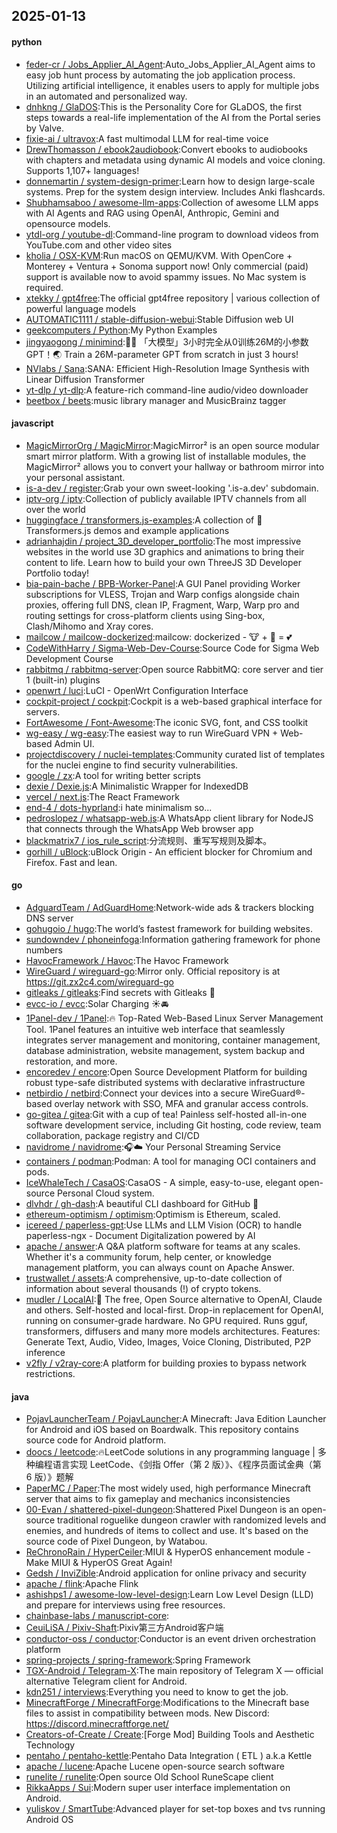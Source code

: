 ## 2025-01-13

#### python
* [feder-cr / Jobs_Applier_AI_Agent](https://github.com/feder-cr/Jobs_Applier_AI_Agent):Auto_Jobs_Applier_AI_Agent aims to easy job hunt process by automating the job application process. Utilizing artificial intelligence, it enables users to apply for multiple jobs in an automated and personalized way.
* [dnhkng / GlaDOS](https://github.com/dnhkng/GlaDOS):This is the Personality Core for GLaDOS, the first steps towards a real-life implementation of the AI from the Portal series by Valve.
* [fixie-ai / ultravox](https://github.com/fixie-ai/ultravox):A fast multimodal LLM for real-time voice
* [DrewThomasson / ebook2audiobook](https://github.com/DrewThomasson/ebook2audiobook):Convert ebooks to audiobooks with chapters and metadata using dynamic AI models and voice cloning. Supports 1,107+ languages!
* [donnemartin / system-design-primer](https://github.com/donnemartin/system-design-primer):Learn how to design large-scale systems. Prep for the system design interview. Includes Anki flashcards.
* [Shubhamsaboo / awesome-llm-apps](https://github.com/Shubhamsaboo/awesome-llm-apps):Collection of awesome LLM apps with AI Agents and RAG using OpenAI, Anthropic, Gemini and opensource models.
* [ytdl-org / youtube-dl](https://github.com/ytdl-org/youtube-dl):Command-line program to download videos from YouTube.com and other video sites
* [kholia / OSX-KVM](https://github.com/kholia/OSX-KVM):Run macOS on QEMU/KVM. With OpenCore + Monterey + Ventura + Sonoma support now! Only commercial (paid) support is available now to avoid spammy issues. No Mac system is required.
* [xtekky / gpt4free](https://github.com/xtekky/gpt4free):The official gpt4free repository | various collection of powerful language models
* [AUTOMATIC1111 / stable-diffusion-webui](https://github.com/AUTOMATIC1111/stable-diffusion-webui):Stable Diffusion web UI
* [geekcomputers / Python](https://github.com/geekcomputers/Python):My Python Examples
* [jingyaogong / minimind](https://github.com/jingyaogong/minimind):🚀🚀 「大模型」3小时完全从0训练26M的小参数GPT！🌏 Train a 26M-parameter GPT from scratch in just 3 hours!
* [NVlabs / Sana](https://github.com/NVlabs/Sana):SANA: Efficient High-Resolution Image Synthesis with Linear Diffusion Transformer
* [yt-dlp / yt-dlp](https://github.com/yt-dlp/yt-dlp):A feature-rich command-line audio/video downloader
* [beetbox / beets](https://github.com/beetbox/beets):music library manager and MusicBrainz tagger

#### javascript
* [MagicMirrorOrg / MagicMirror](https://github.com/MagicMirrorOrg/MagicMirror):MagicMirror² is an open source modular smart mirror platform. With a growing list of installable modules, the MagicMirror² allows you to convert your hallway or bathroom mirror into your personal assistant.
* [is-a-dev / register](https://github.com/is-a-dev/register):Grab your own sweet-looking '.is-a.dev' subdomain.
* [iptv-org / iptv](https://github.com/iptv-org/iptv):Collection of publicly available IPTV channels from all over the world
* [huggingface / transformers.js-examples](https://github.com/huggingface/transformers.js-examples):A collection of 🤗 Transformers.js demos and example applications
* [adrianhajdin / project_3D_developer_portfolio](https://github.com/adrianhajdin/project_3D_developer_portfolio):The most impressive websites in the world use 3D graphics and animations to bring their content to life. Learn how to build your own ThreeJS 3D Developer Portfolio today!
* [bia-pain-bache / BPB-Worker-Panel](https://github.com/bia-pain-bache/BPB-Worker-Panel):A GUI Panel providing Worker subscriptions for VLESS, Trojan and Warp configs alongside chain proxies, offering full DNS, clean IP, Fragment, Warp, Warp pro and routing settings for cross-platform clients using Sing-box, Clash/Mihomo and Xray cores.
* [mailcow / mailcow-dockerized](https://github.com/mailcow/mailcow-dockerized):mailcow: dockerized - 🐮 + 🐋 = 💕
* [CodeWithHarry / Sigma-Web-Dev-Course](https://github.com/CodeWithHarry/Sigma-Web-Dev-Course):Source Code for Sigma Web Development Course
* [rabbitmq / rabbitmq-server](https://github.com/rabbitmq/rabbitmq-server):Open source RabbitMQ: core server and tier 1 (built-in) plugins
* [openwrt / luci](https://github.com/openwrt/luci):LuCI - OpenWrt Configuration Interface
* [cockpit-project / cockpit](https://github.com/cockpit-project/cockpit):Cockpit is a web-based graphical interface for servers.
* [FortAwesome / Font-Awesome](https://github.com/FortAwesome/Font-Awesome):The iconic SVG, font, and CSS toolkit
* [wg-easy / wg-easy](https://github.com/wg-easy/wg-easy):The easiest way to run WireGuard VPN + Web-based Admin UI.
* [projectdiscovery / nuclei-templates](https://github.com/projectdiscovery/nuclei-templates):Community curated list of templates for the nuclei engine to find security vulnerabilities.
* [google / zx](https://github.com/google/zx):A tool for writing better scripts
* [dexie / Dexie.js](https://github.com/dexie/Dexie.js):A Minimalistic Wrapper for IndexedDB
* [vercel / next.js](https://github.com/vercel/next.js):The React Framework
* [end-4 / dots-hyprland](https://github.com/end-4/dots-hyprland):i hate minimalism so...
* [pedroslopez / whatsapp-web.js](https://github.com/pedroslopez/whatsapp-web.js):A WhatsApp client library for NodeJS that connects through the WhatsApp Web browser app
* [blackmatrix7 / ios_rule_script](https://github.com/blackmatrix7/ios_rule_script):分流规则、重写写规则及脚本。
* [gorhill / uBlock](https://github.com/gorhill/uBlock):uBlock Origin - An efficient blocker for Chromium and Firefox. Fast and lean.

#### go
* [AdguardTeam / AdGuardHome](https://github.com/AdguardTeam/AdGuardHome):Network-wide ads & trackers blocking DNS server
* [gohugoio / hugo](https://github.com/gohugoio/hugo):The world’s fastest framework for building websites.
* [sundowndev / phoneinfoga](https://github.com/sundowndev/phoneinfoga):Information gathering framework for phone numbers
* [HavocFramework / Havoc](https://github.com/HavocFramework/Havoc):The Havoc Framework
* [WireGuard / wireguard-go](https://github.com/WireGuard/wireguard-go):Mirror only. Official repository is at https://git.zx2c4.com/wireguard-go
* [gitleaks / gitleaks](https://github.com/gitleaks/gitleaks):Find secrets with Gitleaks 🔑
* [evcc-io / evcc](https://github.com/evcc-io/evcc):Solar Charging ☀️🚘
* [1Panel-dev / 1Panel](https://github.com/1Panel-dev/1Panel):🔥 Top-Rated Web-Based Linux Server Management Tool. 1Panel features an intuitive web interface that seamlessly integrates server management and monitoring, container management, database administration, website management, system backup and restoration, and more.
* [encoredev / encore](https://github.com/encoredev/encore):Open Source Development Platform for building robust type-safe distributed systems with declarative infrastructure
* [netbirdio / netbird](https://github.com/netbirdio/netbird):Connect your devices into a secure WireGuard®-based overlay network with SSO, MFA and granular access controls.
* [go-gitea / gitea](https://github.com/go-gitea/gitea):Git with a cup of tea! Painless self-hosted all-in-one software development service, including Git hosting, code review, team collaboration, package registry and CI/CD
* [navidrome / navidrome](https://github.com/navidrome/navidrome):🎧☁️ Your Personal Streaming Service
* [containers / podman](https://github.com/containers/podman):Podman: A tool for managing OCI containers and pods.
* [IceWhaleTech / CasaOS](https://github.com/IceWhaleTech/CasaOS):CasaOS - A simple, easy-to-use, elegant open-source Personal Cloud system.
* [dlvhdr / gh-dash](https://github.com/dlvhdr/gh-dash):A beautiful CLI dashboard for GitHub 🚀
* [ethereum-optimism / optimism](https://github.com/ethereum-optimism/optimism):Optimism is Ethereum, scaled.
* [icereed / paperless-gpt](https://github.com/icereed/paperless-gpt):Use LLMs and LLM Vision (OCR) to handle paperless-ngx - Document Digitalization powered by AI
* [apache / answer](https://github.com/apache/answer):A Q&A platform software for teams at any scales. Whether it's a community forum, help center, or knowledge management platform, you can always count on Apache Answer.
* [trustwallet / assets](https://github.com/trustwallet/assets):A comprehensive, up-to-date collection of information about several thousands (!) of crypto tokens.
* [mudler / LocalAI](https://github.com/mudler/LocalAI):🤖 The free, Open Source alternative to OpenAI, Claude and others. Self-hosted and local-first. Drop-in replacement for OpenAI, running on consumer-grade hardware. No GPU required. Runs gguf, transformers, diffusers and many more models architectures. Features: Generate Text, Audio, Video, Images, Voice Cloning, Distributed, P2P inference
* [v2fly / v2ray-core](https://github.com/v2fly/v2ray-core):A platform for building proxies to bypass network restrictions.

#### java
* [PojavLauncherTeam / PojavLauncher](https://github.com/PojavLauncherTeam/PojavLauncher):A Minecraft: Java Edition Launcher for Android and iOS based on Boardwalk. This repository contains source code for Android platform.
* [doocs / leetcode](https://github.com/doocs/leetcode):🔥LeetCode solutions in any programming language | 多种编程语言实现 LeetCode、《剑指 Offer（第 2 版）》、《程序员面试金典（第 6 版）》题解
* [PaperMC / Paper](https://github.com/PaperMC/Paper):The most widely used, high performance Minecraft server that aims to fix gameplay and mechanics inconsistencies
* [00-Evan / shattered-pixel-dungeon](https://github.com/00-Evan/shattered-pixel-dungeon):Shattered Pixel Dungeon is an open-source traditional roguelike dungeon crawler with randomized levels and enemies, and hundreds of items to collect and use. It's based on the source code of Pixel Dungeon, by Watabou.
* [ReChronoRain / HyperCeiler](https://github.com/ReChronoRain/HyperCeiler):MIUI & HyperOS enhancement module - Make MIUI & HyperOS Great Again!
* [Gedsh / InviZible](https://github.com/Gedsh/InviZible):Android application for online privacy and security
* [apache / flink](https://github.com/apache/flink):Apache Flink
* [ashishps1 / awesome-low-level-design](https://github.com/ashishps1/awesome-low-level-design):Learn Low Level Design (LLD) and prepare for interviews using free resources.
* [chainbase-labs / manuscript-core](https://github.com/chainbase-labs/manuscript-core):
* [CeuiLiSA / Pixiv-Shaft](https://github.com/CeuiLiSA/Pixiv-Shaft):Pixiv第三方Android客户端
* [conductor-oss / conductor](https://github.com/conductor-oss/conductor):Conductor is an event driven orchestration platform
* [spring-projects / spring-framework](https://github.com/spring-projects/spring-framework):Spring Framework
* [TGX-Android / Telegram-X](https://github.com/TGX-Android/Telegram-X):The main repository of Telegram X — official alternative Telegram client for Android.
* [kdn251 / interviews](https://github.com/kdn251/interviews):Everything you need to know to get the job.
* [MinecraftForge / MinecraftForge](https://github.com/MinecraftForge/MinecraftForge):Modifications to the Minecraft base files to assist in compatibility between mods. New Discord: https://discord.minecraftforge.net/
* [Creators-of-Create / Create](https://github.com/Creators-of-Create/Create):[Forge Mod] Building Tools and Aesthetic Technology
* [pentaho / pentaho-kettle](https://github.com/pentaho/pentaho-kettle):Pentaho Data Integration ( ETL ) a.k.a Kettle
* [apache / lucene](https://github.com/apache/lucene):Apache Lucene open-source search software
* [runelite / runelite](https://github.com/runelite/runelite):Open source Old School RuneScape client
* [RikkaApps / Sui](https://github.com/RikkaApps/Sui):Modern super user interface implementation on Android.
* [yuliskov / SmartTube](https://github.com/yuliskov/SmartTube):Advanced player for set-top boxes and tvs running Android OS
